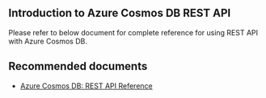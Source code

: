 <properties
	pageTitle="Azure Cosmos DB REST API"
	description="Azure Cosmos DB REST API"
	service="microsoft.documentdb"
	resource="databaseAccounts"
	authors="balaksms"
	displayOrder="301"
	selfHelpType="resource"
	supportTopicIds="32597556"
	resourceTags=""
	productPesIds="15585"
	cloudEnvironments="public"
/>



## **Introduction to Azure Cosmos DB REST API**

Please refer to below document for complete reference for using REST API with Azure Cosmos DB.



## **Recommended documents**

* [Azure Cosmos DB: REST API Reference](https://docs.microsoft.com/rest/api/cosmos-db/)
